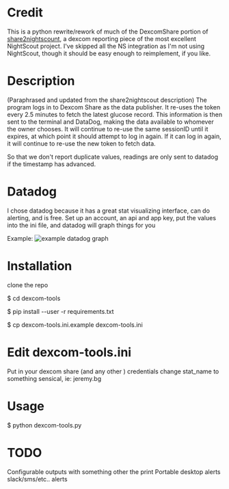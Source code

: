 # Credit
This is a python rewrite/rework of much of the DexcomShare portion of [share2nightscount](https://github.com/nightscout/share2nightscout-bridge), a dexcom reporting piece of the most excellent NightScout project. I've skipped all the NS integration as I'm not using NightScout, though it should be easy enough to reimplement, if you like. 

# Description
(Paraphrased and updated from the share2nightscout description)
The program logs in to Dexcom Share as the data publisher. It re-uses the token every 2.5 minutes to fetch the latest glucose record. This information is then sent to the terminal and DataDog, making the data available to whomever the owner chooses. It will continue to re-use the same sessionID until it expires, at which point it should attempt to log in again. If it can log in again, it will continue to re-use the new token to fetch data.

So that we don't report duplicate values, readings are only sent to datadog if the timestamp has advanced.

# Datadog
I chose datadog because it has a great stat visualizing interface, can do alerting, and is free. 
Set up an account, an api and app key, put the values into the ini file, and datadog will graph things for you

Example:
![example datadog graph](https://d3vv6lp55qjaqc.cloudfront.net/items/071D2b3x1n3x1Z3n1V2J/datadog_example_graph.png)

# Installation

clone the repo

$ cd dexcom-tools

$ pip install --user -r requirements.txt

$ cp dexcom-tools.ini.example dexcom-tools.ini

# Edit dexcom-tools.ini
Put in your dexcom share (and any other ) credentials
change stat_name to something sensical, ie: jeremy.bg

# Usage

$ python dexcom-tools.py

# TODO
Configurable outputs with something other the print
Portable desktop alerts
slack/sms/etc.. alerts
